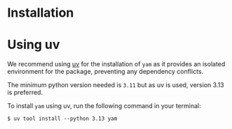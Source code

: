 # Installation

# Using uv

We recommend using [uv] for the installation of `yam` as it provides
an isolated environment for the package, preventing any dependency conflicts.

The minimum python version needed is `3.11` but as uv is used, version 3.13
is preferred.

To install `yam` using uv, run the following command in your terminal:

```console
$ uv tool install --python 3.13 yam
```

[uv]: https://github.com/astral-sh/uv
